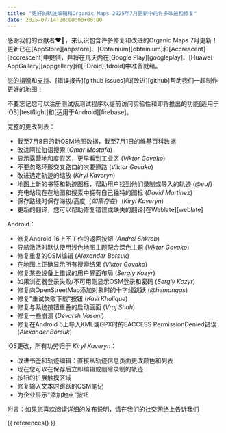 ```yaml
---
title: "更好的轨迹编辑和Organic Maps 2025年7月更新中的许多改进和修复"
date: 2025-07-14T20:00:00+00:00
---
```


感谢我们的贡献者❤️💪，来认识包含许多修复和改进的Organic Maps 7月更新！更新已在[AppStore][appstore]、[Obtainium][obtainium]和[Accrescent][accrescent]中提供，并将在几天内在[Google Play][googleplay]、[Huawei AppGallery][appgallery]和[FDroid][fdroid]中准备就绪。

[您的捐赠](@/donate/index.md)和[支持](@/contribute/index.md)、[错误报告][github issues]和[改进][github]帮助我们一起制作更好的地图！

不要忘记您可以注册测试版测试程序以提前访问实验性和即将推出的功能[适用于iOS][testflight]和[适用于Android][firebase]。

完整的更改列表：
- 截至7月8日的新OSM地图数据，截至7月1日的维基百科数据
- 改进阿拉伯语搜索 (_Omar Mostafa_)
- 显示露营地和度假区，更早看到工业区 (_Viktor Govako_)
- 不要忽略环形交叉路口的次要道路 (_Viktor Govako_)
- 改进选定轨迹的缩放 (_Kiryl Kaveryn_)
- 地图上新的书签和轨迹图标，帮助用户找到他们录制或导入的轨迹 (_@euf_)
- 充电站现在在地图和搜索中拥有自己独特的图标 (_David Martinez_)
- 保存路线时保存海拔/高度（_如果存在_）(_Kiryl Kaveryn_)
- 更新的翻译，您可以帮助修复错误或缺失的翻译[在Weblate][weblate]

Android：
- 修复Android 16上不工作的返回按钮 (_Andrei Shkrob_)
- 导航激活时默认使用浅色地图主题配合深色主题 (_Viktor Govako_)
- 修复重复的OSM编辑 (_Alexander Borsuk_)
- 在地图上正确显示所有搜索结果 (_Viktor Govako_)
- 修复某些设备上错误的用户界面布局 (_Sergiy Kozyr_)
- 如果浏览器登录失败/不可用则显示OSM登录和密码 (_Sergiy Kozyr_)
- 修复向OpenStreetMap添加对象时的十字线跳跃 (_@hemanggs_)
- 修复"重试失败下载"按钮 (_Kavi Khalique_)
- 修复与系统按钮重叠的启动画面 (_Vraj Shah_)
- 修复一些崩溃 (_Devarsh Vasani_)
- 修复在Android 5上导入KML或GPX时的EACCESS PermissionDenied错误 (_Alexander Borsuk_)

iOS更改，所有功劳归于 _Kiryl Kaveryn_：
- 改进书签和轨迹编辑：直接从轨迹信息页面更改颜色和列表
- 现在您可以在保存后立即编辑或删除录制的轨迹
- 按钮的扩展触摸区域
- 修复输入文本时跳跃的OSM笔记
- 为企业显示"添加地点"按钮

附言：如果您喜欢阅读详细的发布说明，请在我们的[社交网络](/#community)上告诉我们

{{ references() }}
